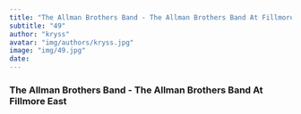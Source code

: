 ```yaml
---
title: "The Allman Brothers Band - The Allman Brothers Band At Fillmore East"
subtitle: "49"
author: "kryss"
avatar: "img/authors/kryss.jpg"
image: "img/49.jpg"
date:
---
```


### The Allman Brothers Band - The Allman Brothers Band At Fillmore East
